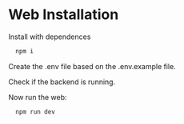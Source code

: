 # Web Installation

Install with dependences 

```bash
  npm i
```

Create the .env file based on the .env.example file.

Check if the backend is running.

Now run the web:

```bash
  npm run dev
```

